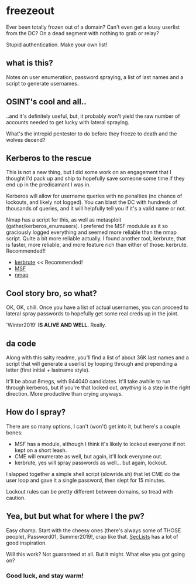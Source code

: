 # freezeout
Ever been totally frozen out of a domain? Can't even get a lousy userlist from the DC? On a dead segment with nothing to grab or relay?

Stupid authentication. Make your own list!

## what is this?
Notes on user enumeration, password spraying, a list of last names and a script to generate usernames.

## OSINT's cool and all..
..and it's definitely useful, but, it probably won't yield the raw number of accounts needed to get lucky with lateral spraying. 

What's the intrepid pentester to do before they freeze to death and the wolves decend?

## Kerberos to the rescue
This is not a new thing, but I did some work on an engagement that I thought I'd pack up and ship to hopefully save someone some time if they end up in the predicamant I was in.

Kerberos will allow for username queries with no penalties (no chance of lockouts, and likely not logged). You can blast the DC with hundreds of thousands of queries, and it will helpfully tell you if it's a valid name or not.

Nmap has a script for this, as well as metasploit (gather/kerberos_enumusers). I prefered the MSF modulule as it so graciously logged everything and seemed more reliable than the nmap script. Quite a bit more reliable actually. I found another tool, kerbrute, that is faster, more reliable, and more feature rich than either of those: kerbrute. Recommended!!
- [kerbrute](https://github.com/ropnop/kerbrute)  << Recommended! 
- [MSF](https://www.rapid7.com/db/modules/auxiliary/gather/kerberos_enumusers)
- [nmap](https://nmap.org/nsedoc/scripts/krb5-enum-users.html)


## Cool story bro, so what?
OK, OK, chill. Once you have a list of actual usernames, you can proceed to lateral spray passwords to hopefully get some real creds up in the joint.

'Winter2019' **IS ALIVE AND WELL.** Really.

## da code
Along with this salty readme, you'll find a list of about 36K last names and a script that will generate a userlist by looping through and prepending a letter (first initial + lastname style). 

It'll be about 8megs, with 944040 candidates. It'll take awhile to run through kerberos, but if you're that locked out, *anything* is a step in the right direction. More productive than crying anyways.

## How do I spray?
There are so many options, I can't (won't) get into it, but here's a couple bones:

- MSF has a module, although I think it's likely to lockout everyone if not kept on a short leash.
- CME will enumerate as well, but again, it'll lock everyone out.
- kerbrute, yes will spray passwords as well... but again, lockout. 

I slapped together a simple shell script (slowride.sh) that let CME do the user loop and gave it a single password, then slept for 15 minutes. 

Lockout rules can be pretty different between domains, so tread with caution.

## Yea, but but what for where I the pw?
Easy champ. Start with the cheesy ones (there's always some of THOSE people), Password01, Summer2019!, crap like that. [SecLists](https://github.com/danielmiessler/SecLists) has a lot of good inspiration.

Will this work? Not guaranteed at all. But it might. What else you got going on?

### Good luck, and stay warm!
